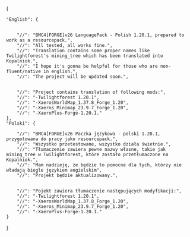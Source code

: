 {

	"English": {
		
		
		"//": "BMC4[FORGE]v26 LanguagePack - Polish 1.20.1, prepared to work as a resourcepack.",
		"//": "All tested, all works fine.",
		"//": "Translation contains some proper names like Twilightforest's mining_tree which has been translated into Kopalniok.",
		"//": "I hope it's gonna be helpful for those who are non-fluent/native in english.",
		"//": "The project will be updated soon.",
		
		
		"//": "Project contains translation of following mods:",
		"//": "-Twilightforest 1.20.1",
		"//": "-XaerosWorldMap_1.37.8_Forge_1.20",
		"//": "-Xaeros_Minimap_23.9.7_Forge_1.20",
		"//": "-XaeroPlus-Forge-1.20.1."
	},
	"Polski": {
		
		"//": "BMC4[FORGE]v26 Paczka językowa - polski 1.20.1, przygotowana do pracy jako resourcepack.",
		"//": "Wszystko przetestowane, wszystko działa świetnie.",
		"//": "Tłumaczenie zawiera pewne nazwy własne, takie jak mining_tree w Twilightforest, które zostało przetłumaczone na Kopalniok.",
		"//": "Mam nadzieję, że będzie to pomocne dla tych, którzy nie władają biegle językiem angielskim",
  		"//": "Projekt będzie aktualizowany.",
		
		
		"//": "Pojekt zawiera tłumaczenie następujących modyfikacji:",
		"//": "-Twilightforest 1.20.1",
		"//": "-XaerosWorldMap_1.37.8_Forge_1.20",
		"//": "-Xaeros_Minimap_23.9.7_Forge_1.20",
		"//": "-XaeroPlus-Forge-1.20.1."
	}
}
